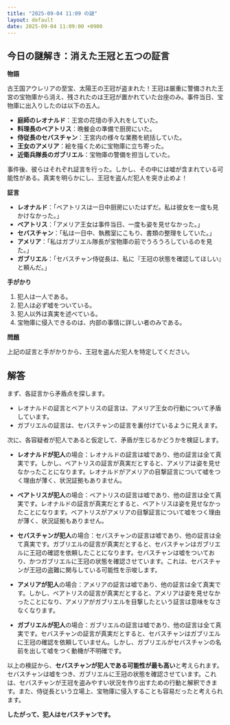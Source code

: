 ```yaml
---
title: "2025-09-04 11:09 の謎"
layout: default
date: 2025-09-04 11:09:00 +0900
---
```

## 今日の謎解き：消えた王冠と五つの証言

**物語**

古王国アウレリアの至宝、太陽王の王冠が盗まれた！王冠は厳重に警備された王宮の宝物庫から消え、残されたのは王冠が置かれていた台座のみ。事件当日、宝物庫に出入りしたのは以下の五人。

*   **庭師のレオナルド**：王宮の花壇の手入れをしていた。
*   **料理長のベアトリス**：晩餐会の準備で厨房にいた。
*   **侍従長のセバスチャン**：王宮内の様々な業務を統括していた。
*   **王女のアメリア**：絵を描くために宝物庫に立ち寄った。
*   **近衛兵隊長のガブリエル**：宝物庫の警備を担当していた。

事件後、彼らはそれぞれ証言を行った。しかし、その中には嘘が含まれている可能性がある。真実を明らかにし、王冠を盗んだ犯人を突き止めよ！

**証言**

*   **レオナルド**：「ベアトリスは一日中厨房にいたはずだ。私は彼女を一度も見かけなかった。」
*   **ベアトリス**：「アメリア王女は事件当日、一度も姿を見せなかった。」
*   **セバスチャン**：「私は一日中、執務室にこもり、書類の整理をしていた。」
*   **アメリア**：「私はガブリエル隊長が宝物庫の前でうろうろしているのを見た。」
*   **ガブリエル**：「セバスチャン侍従長は、私に『王冠の状態を確認してほしい』と頼んだ。」

**手がかり**

1.  犯人は一人である。
2.  犯人は必ず嘘をついている。
3.  犯人以外は真実を述べている。
4.  宝物庫に侵入できるのは、内部の事情に詳しい者のみである。

**問題**

上記の証言と手がかりから、王冠を盗んだ犯人を特定してください。

## 解答

まず、各証言から矛盾点を探します。

*   レオナルドの証言とベアトリスの証言は、アメリア王女の行動について矛盾しています。
*   ガブリエルの証言は、セバスチャンの証言を裏付けているように見えます。

次に、各容疑者が犯人であると仮定して、矛盾が生じるかどうかを検証します。

*   **レオナルドが犯人**の場合：レオナルドの証言は嘘であり、他の証言は全て真実です。しかし、ベアトリスの証言が真実だとすると、アメリアは姿を見せなかったことになります。レオナルドがアメリアの目撃証言について嘘をつく理由が薄く、状況証拠もありません。

*   **ベアトリスが犯人**の場合：ベアトリスの証言は嘘であり、他の証言は全て真実です。レオナルドの証言が真実だとすると、ベアトリスは姿を見せなかったことになります。ベアトリスがアメリアの目撃証言について嘘をつく理由が薄く、状況証拠もありません。

*   **セバスチャンが犯人**の場合：セバスチャンの証言は嘘であり、他の証言は全て真実です。ガブリエルの証言が真実だとすると、セバスチャンはガブリエルに王冠の確認を依頼したことになります。セバスチャンは嘘をついており、かつガブリエルに王冠の状態を確認させています。これは、セバスチャンが王冠の盗難に関与している可能性を示唆します。

*   **アメリアが犯人**の場合：アメリアの証言は嘘であり、他の証言は全て真実です。しかし、ベアトリスの証言が真実だとすると、アメリアは姿を見せなかったことになり、アメリアがガブリエルを目撃したという証言は意味をなさなくなります。

*   **ガブリエルが犯人**の場合：ガブリエルの証言は嘘であり、他の証言は全て真実です。セバスチャンの証言が真実だとすると、セバスチャンはガブリエルに王冠の確認を依頼していません。しかし、ガブリエルがセバスチャンの名前を出して嘘をつく動機が不明確です。

以上の検証から、**セバスチャンが犯人である可能性が最も高い**と考えられます。セバスチャンは嘘をつき、ガブリエルに王冠の状態を確認させています。これは、セバスチャンが王冠を盗みやすい状況を作り出すための行動と解釈できます。また、侍従長という立場上、宝物庫に侵入することも容易だったと考えられます。

**したがって、犯人はセバスチャンです。**

